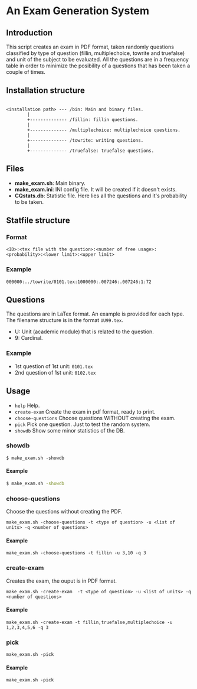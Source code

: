 # An Exam Generation System

## Introduction

This script creates an exam in PDF format, taken randomly questions classified by type of question (fillin, multiplechoice, towrite and truefalse) and unit of the subject to be evaluated.
All the questions are in a frequency table in order to minimize the posibility of a questions that has been taken a couple of times.

## Installation structure

```

<installation path> --- /bin: Main and binary files.
        |
        +-------------- /fillin: fillin questions.
        |
        +-------------- /multiplechoice: multiplechoice questions.
        |
        +-------------- /towrite: writing questions.
        |
        +-------------- /truefalse: truefalse questions.
```

## Files

*  __make_exam.sh__: Main binary.
*  __make_exam.ini__: INI config file. It will be created if it doesn't exists. 
*  __CQstats.db__: Statistic file. Here lies all the questions and it's probability to be taken. 

## Statfile structure

### Format
```
<ID>:<tex file with the question>:<number of free usage>:<probability>:<lower limit>:<upper limit>
```

### Example
```
000000:../towrite/0101.tex:1000000:.007246:.007246:1:72
```

## Questions

The questions are in LaTex format. An example is provided for each type.
The filename structure is in the format ```UU99.tex```.

* U: Unit (academic module) that is related to the question.
* 9: Cardinal.

### Example

* 1st question of 1st unit: ```0101.tex```
* 2nd question of 1st unit: ```0102.tex```

## Usage

*  ```help```             Help.
*  ```create-exam```       Create the exam in pdf format, ready to print.
*  ```choose-questions```  Choose questions WITHOUT creating the exam.
*  ```pick```             Pick one question. Just to test the random system.
*  ```showdb```           Show some minor statistics of the DB.

### showdb

```
$ make_exam.sh -showdb
```

#### Example

```bash
$ make_exam.sh -showdb
```

### choose-questions

Choose the questions without creating the PDF.

```
make_exam.sh -choose-questions -t <type of question> -u <list of units> -q <number of questions>
```

#### Example

```
make_exam.sh -choose-questions -t fillin -u 3,10 -q 3
```

### create-exam

Creates the exam, the ouput is in PDF format.

```
make_exam.sh -create-exam  -t <type of question> -u <list of units> -q <number of questions>
```

#### Example

```
make_exam.sh -create-exam -t fillin,truefalse,multiplechoice -u 1,2,3,4,5,6 -q 3
```

### pick

```
make_exam.sh -pick
```

#### Example

```
make_exam.sh -pick
```